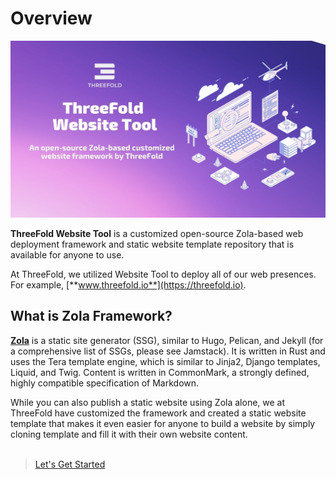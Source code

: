 # Overview

![](./img/websitetool.jpeg)  

**ThreeFold Website Tool** is a customized open-source Zola-based web deployment framework and static website template repository that is available for anyone to use.

At ThreeFold, we utilized Website Tool to deploy all of our web presences. For example, [**www.threefold.io**](https://threefold.io).

## What is Zola Framework?
[**Zola**](https://www.getzola.org/) is a static site generator (SSG), similar to Hugo, Pelican, and Jekyll (for a comprehensive list of SSGs, please see Jamstack). It is written in Rust and uses the Tera template engine, which is similar to Jinja2, Django templates, Liquid, and Twig. Content is written in CommonMark, a strongly defined, highly compatible specification of Markdown.

While you can also publish a static website using Zola alone, we at ThreeFold have customized the framework and created a static website template that makes it even easier for anyone to build a website by simply cloning template and fill it with their own website content.
<br>
<br>

> [Let's Get Started](prerequisites)

